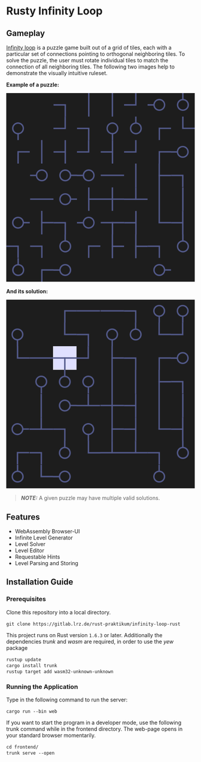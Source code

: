 # Rusty Infinity Loop

## Gameplay

[Infinity loop][infinityloop] is a puzzle game built out of a grid of tiles, each with a particular set of connections pointing to orthogonal neighboring tiles. To solve the puzzle, the user must rotate individual tiles to match the connection of all neighboring tiles. The following two images help to demonstrate the visually intuitive ruleset.

**Example of a puzzle:**

![unsolved][unsolvedexample]

**And its solution:**

![solved][solvedexample]

> **_NOTE:_**  A given puzzle may have multiple valid solutions.

## Features

* WebAssembly Browser-UI
* Infinite Level Generator
* Level Solver
* Level Editor
* Requestable Hints
* Level Parsing and Storing

## Installation Guide

### Prerequisites

Clone this repository into a local directory.

```shell
git clone https://gitlab.lrz.de/rust-praktikum/infinity-loop-rust
```

This project runs on Rust version `1.6.3` or later.
Additionally the dependencies _trunk_ and _wasm_ are required, in order to use the _yew_ package

```shell
rustup update
cargo install trunk
rustup target add wasm32-unknown-unknown 
```

### Running the Application

Type in the following command to run the server:

```shell
cargo run --bin web
```

If you want to start the program in a developer mode, use the following trunk command while in the frontend directory. The web-page opens in your standard browser momentarily.

```shell
cd frontend/
trunk serve --open
```

[infinityloop]: <https://play.google.com/store/apps/details?id=com.balysv.loop&hl=de&gl=US>

[unsolvedexample]: <./docs/images/example-level.png>
[solvedexample]: <./docs/images/example-level-solution.png>
